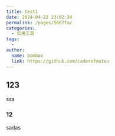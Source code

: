 ```yaml
---
title: test1
date: 2024-04-22 23:02:34
permalink: /pages/5667fa/
categories:
  - 实用工具
tags:
  - 
author: 
  name: bombax
  link: https://github.com/coderofmutou
---
```

## 123
ssa
### 12
sadas